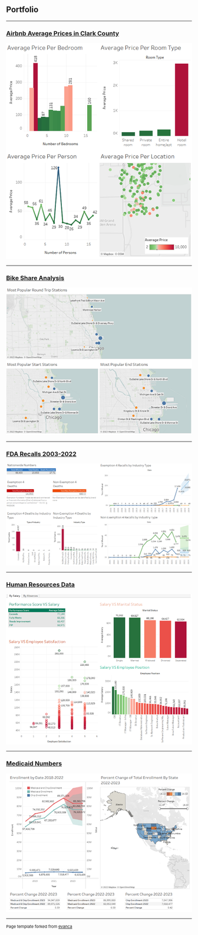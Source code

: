 ## Portfolio

---

### [Airbnb Average Prices in Clark County](https://github.com/alykea/Airbnb_Clark_County)

<img src="https://github.com/alykea/alykea.github.io/blob/master/images/cover.png?raw=true"/>

---
### [Bike Share Analysis](https://github.com/alykea/Bike_Share_Analysis)

<img src="https://github.com/alykea/alykea.github.io/blob/master/images/bike%20share%20analysis%20cover.png?raw=true"/>

---
### [FDA Recalls 2003-2022](https://github.com/alykea/FDA_Recalls_2003_to_2022)

<img src="https://github.com/alykea/alykea.github.io/blob/master/images/fda_cover.png?raw=true"/>

---
### [Human Resources Data](https://github.com/alykea/Human_Resources_Data_Analysis)

<img src="https://github.com/alykea/alykea.github.io/blob/master/images/hr%20cover.png?raw=true"/>

---
### [Medicaid Numbers](https://github.com/alykea/Medicaid_Numbers)

<img src="https://github.com/alykea/alykea.github.io/blob/master/images/medicaid_cover.png?raw=true"/>

---
<p style="font-size:11px">Page template forked from <a href="https://github.com/evanca/quick-portfolio">evanca</a></p>
<!-- Remove above link if you don't want to attibute -->
